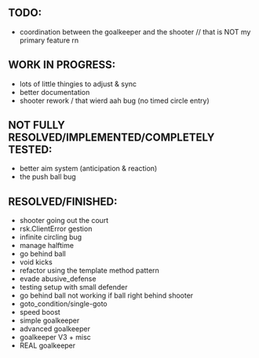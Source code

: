 ## TODO:
- coordination between the goalkeeper and the shooter // that is NOT my primary feature rn 

## WORK IN PROGRESS:
- lots of little thingies to adjust & sync
- better documentation
- shooter rework / that wierd aah bug (no timed circle entry)

## NOT FULLY RESOLVED/IMPLEMENTED/COMPLETELY TESTED:
- better aim system (anticipation & reaction)
- the push ball bug

## RESOLVED/FINISHED:
- shooter going out the court
- rsk.ClientError gestion
- infinite circling bug
- manage halftime
- go behind ball
- void kicks
- refactor using the template method pattern
- evade abusive_defense
- testing setup with small defender
- go behind ball not working if ball right behind shooter
- goto_condition/single-goto
- speed boost
- simple goalkeeper
- advanced goalkeeper
- goalkeeper V3 + misc
- REAL goalkeeper
